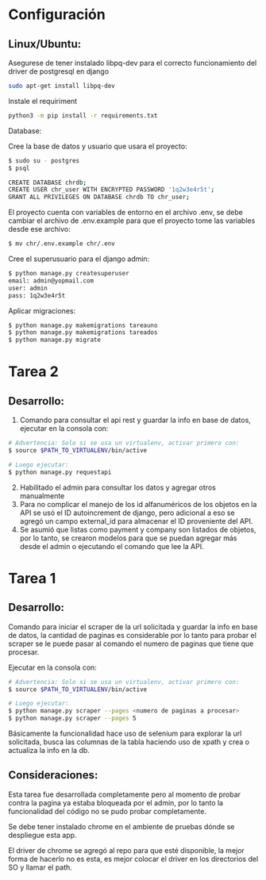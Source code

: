 Configuración
=============

Linux/Ubuntu:
-------------

Asegurese de tener instalado libpq-dev para el correcto funcionamiento del driver de postgresql en django

```sh
sudo apt-get install libpq-dev
```

Instale el requiriment
```sh
python3 -m pip install -r requirements.txt
```

Database:

Cree la base de datos y usuario que usara el proyecto:

```sh
$ sudo su - postgres
$ psql

CREATE DATABASE chrdb;
CREATE USER chr_user WITH ENCRYPTED PASSWORD '1q2w3e4r5t';
GRANT ALL PRIVILEGES ON DATABASE chrdb TO chr_user;
```

El proyecto cuenta con variables de entorno en el archivo .env, se debe cambiar el archivo de .env.example para que el proyecto tome las variables desde ese archivo:

```sh
$ mv chr/.env.example chr/.env
```

Cree el superusuario para el django admin:

```sh
$ python manage.py createsuperuser
email: admin@yopmail.com
user: admin
pass: 1q2w3e4r5t
```

Aplicar migraciones:

```sh
$ python manage.py makemigrations tareauno
$ python manage.py makemigrations tareados
$ python manage.py migrate
```

Tarea 2
=======

Desarrollo:
-----------

1. Comando para consultar el api rest y guardar la info en base de datos, ejecutar en la consola con:
```sh
# Advertencia: Solo si se usa un virtualenv, activar primero con:
$ source $PATH_TO_VIRTUALENV/bin/active

# Luego ejecutar:
$ python manage.py requestapi
```
2. Habilitado el admin para consultar los datos y agregar otros manualmente
3. Para no complicar el manejo de los id alfanuméricos de los objetos en la API se usó el ID autoincrement de django, pero adicional a eso se agregó un campo external_id para almacenar el ID proveniente del API.
4. Se asumió que listas como payment y company son listados de objetos, por lo tanto, se crearon modelos para que se puedan agregar más desde el admin o ejecutando el comando que lee la API.


Tarea 1
=======

Desarrollo:
-----------

Comando para iniciar el scraper de la url solicitada y guardar la info en base de datos, la cantidad de paginas es considerable por lo tanto para probar el scraper se le puede pasar al comando el numero de paginas que tiene que procesar. 

Ejecutar en la consola con:

```sh
# Advertencia: Solo si se usa un virtualenv, activar primero con:
$ source $PATH_TO_VIRTUALENV/bin/active

# Luego ejecutar:
$ python manage.py scraper --pages <numero de paginas a procesar>
$ python manage.py scraper --pages 5
```

Básicamente la funcionalidad hace uso de selenium para explorar la url solicitada, busca las columnas de la tabla haciendo uso de xpath y crea o actualiza la info en la db.

Consideraciones:
----------------

Esta tarea fue desarrollada completamente pero al momento de probar contra la pagina ya estaba bloqueada por el admin, por lo tanto la funcionalidad del código no se pudo probar completamente.

Se debe tener instalado chrome en el ambiente de pruebas dónde se despliegue esta app.

El driver de chrome se agregó al repo para que esté disponible, la mejor forma de hacerlo no es esta, es mejor colocar el driver en los directorios del SO y llamar el path.
